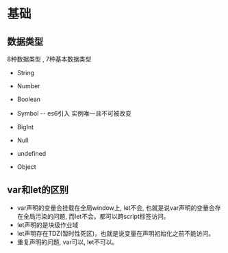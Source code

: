 # 基础

## 数据类型

8种数据类型 , 7种基本数据类型

- String
- Number
- Boolean
- Symbol      -- es6引入 实例唯一且不可被改变
- BigInt
- Null
- undefined

- Object

## var和let的区别
- var声明的变量会挂载在全局window上, let不会, 也就是说var声明的变量会存在全局污染的问题, 而let不会。都可以跨script标签访问。
- let声明的是块级作业域
- let声明存在TDZ(暂时性死区)，也就是说变量在声明初始化之前不能访问。
- 重复声明的问题, var可以, let不可以。